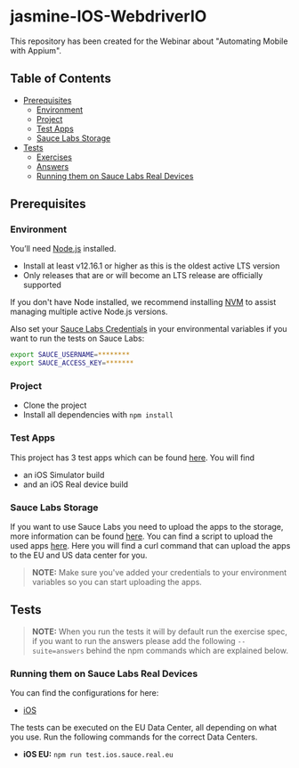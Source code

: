 # jasmine-IOS-WebdriverIO 
This repository has been created for the Webinar about "Automating Mobile  with Appium". 

## Table of Contents
- [Prerequisites](#prerequisites)
    - [Environment](#environment)
    - [Project](#project)
    - [Test Apps](#test-apps)
    - [Sauce Labs Storage](#sauce-labs-storage)
- [Tests](#tests)
    - [Exercises](#exercises)
    - [Answers](#answers)
    - [Running them on Sauce Labs Real Devices](#running-them-on-sauce-labs-real-devices)
    
## Prerequisites
### Environment
You’ll need [Node.js](https://nodejs.org/en/) installed.

- Install at least v12.16.1 or higher as this is the oldest active LTS version
- Only releases that are or will become an LTS release are officially supported

If you don't have Node installed, we recommend installing [NVM](https://github.com/nvm-sh/nvm) to assist managing 
multiple active Node.js versions.

Also set your [Sauce Labs Credentials](https://app.saucelabs.com/user-settings) in your environmental variables if you 
want to run the tests on Sauce Labs:

```bash
export SAUCE_USERNAME=********
export SAUCE_ACCESS_KEY=*******
```

### Project
- Clone the project
- Install all dependencies with `npm install`

### Test Apps
This project has 3 test apps which can be found [here](test-apps). You will find
- an iOS Simulator build
- and an iOS Real device build

### Sauce Labs Storage
If you want to use Sauce Labs you need to upload the apps to the storage, more information can be found [here](https://wiki.saucelabs.com/display/DOCS/Application+Storage).
You can find a script to upload the used apps [here](scripts/push_apps_to_storage.sh). Here you will find
a curl command that can upload the apps to the EU and US data center for you.

> **NOTE:** Make sure you've added your credentials to your environment variables so you can start uploading the apps.

## Tests
> **NOTE:** When you run the tests it will by default run the exercise spec, if you want to run the answers please add
>the following `--suite=answers` behind the npm commands which are explained below.


### Running them on Sauce Labs Real Devices
You can find the configurations for here:

- [iOS](configs/wdio.ios.sauce.real..conf.js)

The tests can be executed on the EU Data Center, all depending on what you use. Run the following commands for
the correct Data Centers.

- **iOS EU:** `npm run test.ios.sauce.real.eu`

